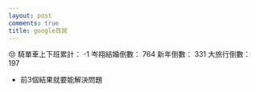```yaml
---
layout: post
comments: true
title: google百說
---
```


:unamused:
騎單車上下班累計： -1
岑翔結婚倒數： 764
新年倒數： 331
大旅行倒數： 197

- 前3個結果就要能解決問題
